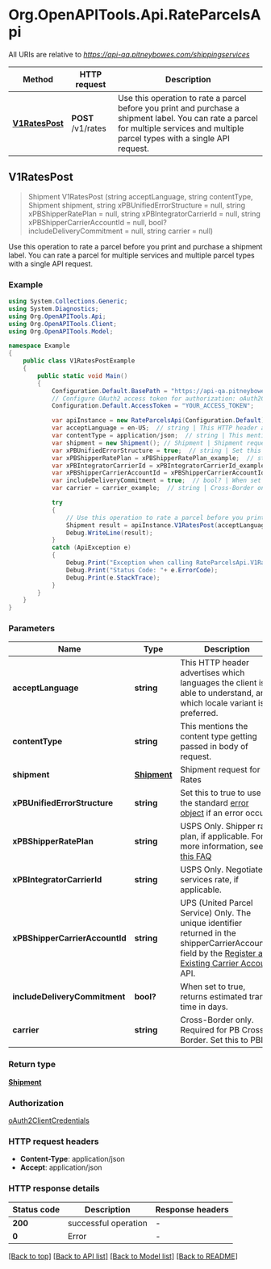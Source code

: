 # Org.OpenAPITools.Api.RateParcelsApi

All URIs are relative to *https://api-qa.pitneybowes.com/shippingservices*

Method | HTTP request | Description
------------- | ------------- | -------------
[**V1RatesPost**](RateParcelsApi.md#v1ratespost) | **POST** /v1/rates | Use this operation to rate a parcel before you print and purchase a shipment label. You can rate a parcel for multiple services and multiple parcel types with a single API request.



## V1RatesPost

> Shipment V1RatesPost (string acceptLanguage, string contentType, Shipment shipment, string xPBUnifiedErrorStructure = null, string xPBShipperRatePlan = null, string xPBIntegratorCarrierId = null, string xPBShipperCarrierAccountId = null, bool? includeDeliveryCommitment = null, string carrier = null)

Use this operation to rate a parcel before you print and purchase a shipment label. You can rate a parcel for multiple services and multiple parcel types with a single API request.

### Example

```csharp
using System.Collections.Generic;
using System.Diagnostics;
using Org.OpenAPITools.Api;
using Org.OpenAPITools.Client;
using Org.OpenAPITools.Model;

namespace Example
{
    public class V1RatesPostExample
    {
        public static void Main()
        {
            Configuration.Default.BasePath = "https://api-qa.pitneybowes.com/shippingservices";
            // Configure OAuth2 access token for authorization: oAuth2ClientCredentials
            Configuration.Default.AccessToken = "YOUR_ACCESS_TOKEN";

            var apiInstance = new RateParcelsApi(Configuration.Default);
            var acceptLanguage = en-US;  // string | This HTTP header advertises which languages the client is able to understand, and which locale variant is preferred. (default to "en-US")
            var contentType = application/json;  // string | This mentions the content type getting passed in body of request. (default to "application/json")
            var shipment = new Shipment(); // Shipment | Shipment request for Rates
            var xPBUnifiedErrorStructure = true;  // string | Set this to true to use the standard [error object](https://shipping.pitneybowes.com/reference/error-object.html#standard-error-object) if an error occurs. (optional)  (default to "true")
            var xPBShipperRatePlan = xPBShipperRatePlan_example;  // string | USPS Only. Shipper rate plan, if applicable. For more information, see [this FAQ](https://shipping.pitneybowes.com/faqs/rates.html#rate-plans-faq) (optional) 
            var xPBIntegratorCarrierId = xPBIntegratorCarrierId_example;  // string | USPS Only. Negotiated services rate, if applicable. (optional) 
            var xPBShipperCarrierAccountId = xPBShipperCarrierAccountId_example;  // string | UPS (United Parcel Service) Only. The unique identifier returned in the shipperCarrierAccountId field by the [Register an Existing Carrier Account](https://shipping.pitneybowes.com/api/post-carrier-accounts-register.html) API. (optional) 
            var includeDeliveryCommitment = true;  // bool? | When set to true, returns estimated transit time in days. (optional) 
            var carrier = carrier_example;  // string | Cross-Border only. Required for PB Cross-Border. Set this to PBI. (optional) 

            try
            {
                // Use this operation to rate a parcel before you print and purchase a shipment label. You can rate a parcel for multiple services and multiple parcel types with a single API request.
                Shipment result = apiInstance.V1RatesPost(acceptLanguage, contentType, shipment, xPBUnifiedErrorStructure, xPBShipperRatePlan, xPBIntegratorCarrierId, xPBShipperCarrierAccountId, includeDeliveryCommitment, carrier);
                Debug.WriteLine(result);
            }
            catch (ApiException e)
            {
                Debug.Print("Exception when calling RateParcelsApi.V1RatesPost: " + e.Message );
                Debug.Print("Status Code: "+ e.ErrorCode);
                Debug.Print(e.StackTrace);
            }
        }
    }
}
```

### Parameters


Name | Type | Description  | Notes
------------- | ------------- | ------------- | -------------
 **acceptLanguage** | **string**| This HTTP header advertises which languages the client is able to understand, and which locale variant is preferred. | [default to &quot;en-US&quot;]
 **contentType** | **string**| This mentions the content type getting passed in body of request. | [default to &quot;application/json&quot;]
 **shipment** | [**Shipment**](Shipment.md)| Shipment request for Rates | 
 **xPBUnifiedErrorStructure** | **string**| Set this to true to use the standard [error object](https://shipping.pitneybowes.com/reference/error-object.html#standard-error-object) if an error occurs. | [optional] [default to &quot;true&quot;]
 **xPBShipperRatePlan** | **string**| USPS Only. Shipper rate plan, if applicable. For more information, see [this FAQ](https://shipping.pitneybowes.com/faqs/rates.html#rate-plans-faq) | [optional] 
 **xPBIntegratorCarrierId** | **string**| USPS Only. Negotiated services rate, if applicable. | [optional] 
 **xPBShipperCarrierAccountId** | **string**| UPS (United Parcel Service) Only. The unique identifier returned in the shipperCarrierAccountId field by the [Register an Existing Carrier Account](https://shipping.pitneybowes.com/api/post-carrier-accounts-register.html) API. | [optional] 
 **includeDeliveryCommitment** | **bool?**| When set to true, returns estimated transit time in days. | [optional] 
 **carrier** | **string**| Cross-Border only. Required for PB Cross-Border. Set this to PBI. | [optional] 

### Return type

[**Shipment**](Shipment.md)

### Authorization

[oAuth2ClientCredentials](../README.md#oAuth2ClientCredentials)

### HTTP request headers

- **Content-Type**: application/json
- **Accept**: application/json

### HTTP response details
| Status code | Description | Response headers |
|-------------|-------------|------------------|
| **200** | successful operation |  -  |
| **0** | Error |  -  |

[[Back to top]](#)
[[Back to API list]](../README.md#documentation-for-api-endpoints)
[[Back to Model list]](../README.md#documentation-for-models)
[[Back to README]](../README.md)

